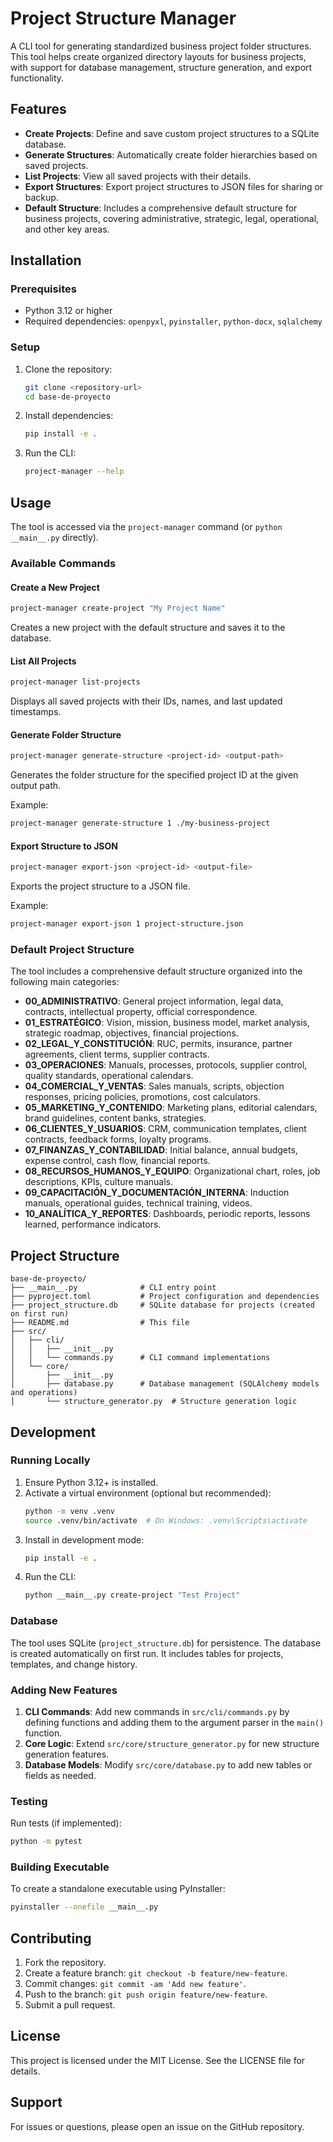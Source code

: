 # Project Structure Manager

A CLI tool for generating standardized business project folder structures. This tool helps create organized directory layouts for business projects, with support for database management, structure generation, and export functionality.

## Features

- **Create Projects**: Define and save custom project structures to a SQLite database.
- **Generate Structures**: Automatically create folder hierarchies based on saved projects.
- **List Projects**: View all saved projects with their details.
- **Export Structures**: Export project structures to JSON files for sharing or backup.
- **Default Structure**: Includes a comprehensive default structure for business projects, covering administrative, strategic, legal, operational, and other key areas.

## Installation

### Prerequisites

- Python 3.12 or higher
- Required dependencies: `openpyxl`, `pyinstaller`, `python-docx`, `sqlalchemy`

### Setup

1. Clone the repository:
   ```bash
   git clone <repository-url>
   cd base-de-proyecto
   ```

2. Install dependencies:
   ```bash
   pip install -e .
   ```

3. Run the CLI:
   ```bash
   project-manager --help
   ```

## Usage

The tool is accessed via the `project-manager` command (or `python __main__.py` directly).

### Available Commands

#### Create a New Project
```bash
project-manager create-project "My Project Name"
```
Creates a new project with the default structure and saves it to the database.

#### List All Projects
```bash
project-manager list-projects
```
Displays all saved projects with their IDs, names, and last updated timestamps.

#### Generate Folder Structure
```bash
project-manager generate-structure <project-id> <output-path>
```
Generates the folder structure for the specified project ID at the given output path.

Example:
```bash
project-manager generate-structure 1 ./my-business-project
```

#### Export Structure to JSON
```bash
project-manager export-json <project-id> <output-file>
```
Exports the project structure to a JSON file.

Example:
```bash
project-manager export-json 1 project-structure.json
```

### Default Project Structure

The tool includes a comprehensive default structure organized into the following main categories:

- **00_ADMINISTRATIVO**: General project information, legal data, contracts, intellectual property, official correspondence.
- **01_ESTRATÉGICO**: Vision, mission, business model, market analysis, strategic roadmap, objectives, financial projections.
- **02_LEGAL_Y_CONSTITUCIÓN**: RUC, permits, insurance, partner agreements, client terms, supplier contracts.
- **03_OPERACIONES**: Manuals, processes, protocols, supplier control, quality standards, operational calendars.
- **04_COMERCIAL_Y_VENTAS**: Sales manuals, scripts, objection responses, pricing policies, promotions, cost calculators.
- **05_MARKETING_Y_CONTENIDO**: Marketing plans, editorial calendars, brand guidelines, content banks, strategies.
- **06_CLIENTES_Y_USUARIOS**: CRM, communication templates, client contracts, feedback forms, loyalty programs.
- **07_FINANZAS_Y_CONTABILIDAD**: Initial balance, annual budgets, expense control, cash flow, financial reports.
- **08_RECURSOS_HUMANOS_Y_EQUIPO**: Organizational chart, roles, job descriptions, KPIs, culture manuals.
- **09_CAPACITACIÓN_Y_DOCUMENTACIÓN_INTERNA**: Induction manuals, operational guides, technical training, videos.
- **10_ANALÍTICA_Y_REPORTES**: Dashboards, periodic reports, lessons learned, performance indicators.

## Project Structure

```
base-de-proyecto/
├── __main__.py              # CLI entry point
├── pyproject.toml           # Project configuration and dependencies
├── project_structure.db     # SQLite database for projects (created on first run)
├── README.md                # This file
├── src/
│   ├── cli/
│   │   ├── __init__.py
│   │   └── commands.py      # CLI command implementations
│   └── core/
│       ├── __init__.py
│       ├── database.py      # Database management (SQLAlchemy models and operations)
│       └── structure_generator.py  # Structure generation logic
```

## Development

### Running Locally

1. Ensure Python 3.12+ is installed.
2. Activate a virtual environment (optional but recommended):
   ```bash
   python -m venv .venv
   source .venv/bin/activate  # On Windows: .venv\Scripts\activate
   ```
3. Install in development mode:
   ```bash
   pip install -e .
   ```
4. Run the CLI:
   ```bash
   python __main__.py create-project "Test Project"
   ```

### Database

The tool uses SQLite (`project_structure.db`) for persistence. The database is created automatically on first run. It includes tables for projects, templates, and change history.

### Adding New Features

1. **CLI Commands**: Add new commands in `src/cli/commands.py` by defining functions and adding them to the argument parser in the `main()` function.
2. **Core Logic**: Extend `src/core/structure_generator.py` for new structure generation features.
3. **Database Models**: Modify `src/core/database.py` to add new tables or fields as needed.

### Testing

Run tests (if implemented):
```bash
python -m pytest
```

### Building Executable

To create a standalone executable using PyInstaller:
```bash
pyinstaller --onefile __main__.py
```

## Contributing

1. Fork the repository.
2. Create a feature branch: `git checkout -b feature/new-feature`.
3. Commit changes: `git commit -am 'Add new feature'`.
4. Push to the branch: `git push origin feature/new-feature`.
5. Submit a pull request.

## License

This project is licensed under the MIT License. See the LICENSE file for details.

## Support

For issues or questions, please open an issue on the GitHub repository.